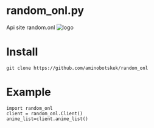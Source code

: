 # random_onl.py
Api site random.onl
![logo](https://github.com/aminobotskek/random_onl/assets/94906343/21e7d1d9-5fd4-43c8-9ce9-b03789f231f5)
# Install
```
git clone https://github.com/aminobotskek/random_onl
```
# Example
```python3
import random_onl
client = random_onl.Client()
anime_list=client.anime_list()
